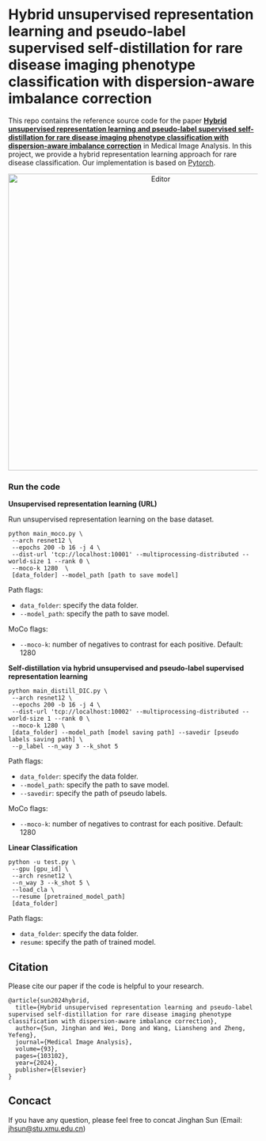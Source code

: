 # Hybrid unsupervised representation learning and pseudo-label supervised self-distillation for rare disease imaging phenotype classification with dispersion-aware imbalance correction
This repo contains the reference source code for the paper [**Hybrid unsupervised representation learning and pseudo-label supervised self-distillation for rare disease imaging phenotype classification with dispersion-aware imbalance correction**](https://www.sciencedirect.com/science/article/abs/pii/S1361841524000276) in Medical Image Analysis. In this project, we provide a hybrid representation learning approach for rare disease classification. Our implementation is based on [Pytorch](https://pytorch.org/).
<div align="center">
	<img src="./Procedure" alt="Editor" width="600">
</div>


### Run the code
**Unsupervised representation learning (URL)**

Run unsupervised representation learning on the base dataset. 


```
python main_moco.py \
 --arch resnet12 \
 --epochs 200 -b 16 -j 4 \
 --dist-url 'tcp://localhost:10001' --multiprocessing-distributed --world-size 1 --rank 0 \
 --moco-k 1280  \
 [data_folder] --model_path [path to save model]  
```
Path flags:
- `data_folder`: specify the data folder.
- `--model_path`: specify the path to save model.

MoCo flags:
- `--moco-k`: number of negatives to contrast for each positive. Default: 1280


**Self-distillation via hybrid unsupervised and pseudo-label supervised representation learning**



```
python main_distill_DIC.py \
 --arch resnet12 \
 --epochs 200 -b 16 -j 4 \
 --dist-url 'tcp://localhost:10002' --multiprocessing-distributed --world-size 1 --rank 0 \
 --moco-k 1280 \
 [data_folder] --model_path [model saving path] --savedir [pseudo labels saving path] \
 --p_label --n_way 3 --k_shot 5 
```

Path flags:
- `data_folder`: specify the data folder.
- `--model_path`: specify the path to save model.
- `--savedir`: specify the path of pseudo labels.

MoCo flags:
- `--moco-k`: number of negatives to contrast for each positive. Default: 1280

**Linear Classification**


```
python -u test.py \
 --gpu [gpu_id] \
 --arch resnet12 \
 --n_way 3 --k_shot 5 \
 --load_cla \
 --resume [pretrained_model_path]
 [data_folder]
```
Path flags:
- `data_folder`: specify the data folder.
- `resume`: specify the path of trained model.

## Citation
Please cite our paper if the code is helpful to your research.
```
@article{sun2024hybrid,
  title={Hybrid unsupervised representation learning and pseudo-label supervised self-distillation for rare disease imaging phenotype classification with dispersion-aware imbalance correction},
  author={Sun, Jinghan and Wei, Dong and Wang, Liansheng and Zheng, Yefeng},
  journal={Medical Image Analysis},
  volume={93},
  pages={103102},
  year={2024},
  publisher={Elsevier}
}
```

## Concact
If you have any question, please feel free to concat Jinghan Sun (Email: jhsun@stu.xmu.edu.cn)